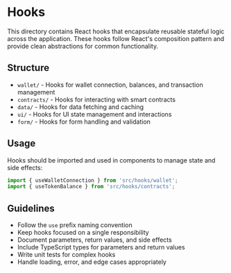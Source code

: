 # Hooks

This directory contains React hooks that encapsulate reusable stateful logic across the application. These hooks follow React's composition pattern and provide clean abstractions for common functionality.

## Structure

- `wallet/` - Hooks for wallet connection, balances, and transaction management
- `contracts/` - Hooks for interacting with smart contracts
- `data/` - Hooks for data fetching and caching
- `ui/` - Hooks for UI state management and interactions
- `form/` - Hooks for form handling and validation

## Usage

Hooks should be imported and used in components to manage state and side effects:

```typescript
import { useWalletConnection } from 'src/hooks/wallet';
import { useTokenBalance } from 'src/hooks/contracts';
```

## Guidelines

- Follow the `use` prefix naming convention
- Keep hooks focused on a single responsibility
- Document parameters, return values, and side effects
- Include TypeScript types for parameters and return values
- Write unit tests for complex hooks
- Handle loading, error, and edge cases appropriately 